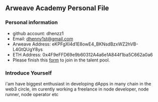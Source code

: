 ## Arweave Academy Personal File

### Personal information

- github account: dhenzz1
- Email: dhenny1st@gmail.com
- Arweave Address: eKPFgXI4d1E8owE4_BKNsdBzxWZ2hVB-L4GtQUgY8ys
- ETH Address: 0x4F9eFFD69e9b60312A4a6e1A844f1ba5C662a0a6
- Please finish this [form](https://docs.google.com/forms/d/e/1FAIpQLSfWA5fIIcBgmRppm3jNz5vmf9Mai_QMVil-2pO4r7YKn_Zhtw/viewform?usp=sf_link) to join in the talent pool.

### Introduce Yourself
 i'am have biggest enthusiast in developing dApps in many chain in the web3 circle, im curently working a freelance in node developer, node runner, node operator etc
